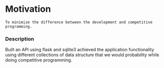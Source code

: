 # Motivation

`To minimize the difference between the development and competitive programming. `

### Description

Built an API using flask and sqlite3 achieved the application functionality using different collections of data structure that we would probability while doing competitive programming.
